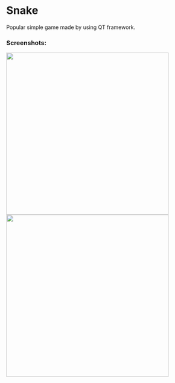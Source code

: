 # Snake
Popular simple game made by using QT framework.

### Screenshots:
<img src="https://user-images.githubusercontent.com/53357476/62020948-9d7ae600-b1cd-11e9-9546-c45a74009213.png" width="430"> <img src="https://user-images.githubusercontent.com/53357476/62020951-9eac1300-b1cd-11e9-8865-ab0696f22991.png" width="430">
